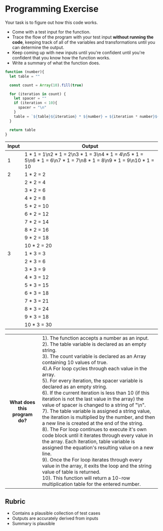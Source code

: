 # Programming Exercise

Your task is to figure out how this code works.

* Come with a test input for the function.
* Trace the flow of the program with your test input **without running the code**, keeping track of all of the variables and transformations until you can determine the output.
* Keep coming up with new inputs until you're confident until you're confident that you know how the function works.
* Write a summary of what the function does.

```js
function (number){
  let table = ""

  const count = Array(10).fill(true)

  for (iteration in count) {
    let spacer = ""
    if (iteration < 10){
      spacer = "\n"
    }
    table = `${table}${iteration} * ${number} = ${iteration * number}${spacer}`
  }

  return table
}
```

| Input | Output        |
| ----- | ------------- |
|   1   |   1 * 1 = 1\n2 * 1 = 2\n3 * 1 = 3\n4 * 1 = 4\n5 * 1 = 5\n6 * 1 = 6\n7 * 1 = 7\n8 * 1 = 8\n9 * 1 = 9\n10 * 1 = 10 |
|   2   |   1 * 2 = 2   |
|       |   2 * 2 = 4   |
|       |   3 * 2 = 6   |
|       |   4 * 2 = 8   |
|       |   5 * 2 = 10  |
|       |   6 * 2 = 12  |
|       |   7 * 2 = 14  |
|       |   8 * 2 = 16  |
|       |   9 * 2 = 18  |
|       |  10 * 2 = 20  |
|   3   | 1 * 3 = 3     |
|       |  2 * 3 = 6    |
|       |  3 * 3 = 9    |
|       |  4 * 3 = 12   |
|       |  5 * 3 = 15   |
|       |  6 * 3 = 18   |
|       |  7 * 3 = 21   |
|       |  8 * 3 = 24   |
|       |  9 * 3 = 18   |
|       |  10 * 3 = 30  |

<table>
  <tr>
    <th>What does this program do?</th>
    <td>1). The function accepts a number as an input.<br>
2). The table variable is declared as an empty string.<br>
3). The count variable is declared as an Array containing 10 values of true.<br>
4).A For loop cycles through each value in the array.<br>
5). For every iteration, the spacer variable is declared as an empty string.<br>
6). If the current iteration is less than 10 (if this iteration is not the last value in the array) the value of spacer is changed to a string of "\n". <br>
7). The table variable is assigned a string value, the iteration is multiplied by the number, and then a new line is created at the end of the string.<br>
8). The For loop continues to execute it's own code block until it iterates through every value in the array. Each iteration, table variable is assigned the equation's resulting value on a new line.<br>
9). Once the For loop iterates through every value in the array, it exits the loop and the string value of table is returned.<br>
10). This function will return a 10-row multiplication table for the entered number.</td>
  </tr>
</table>

## Rubric

* Contains a plausible collection of test cases
* Outputs are accurately derived from inputs
* Summary is plausible
